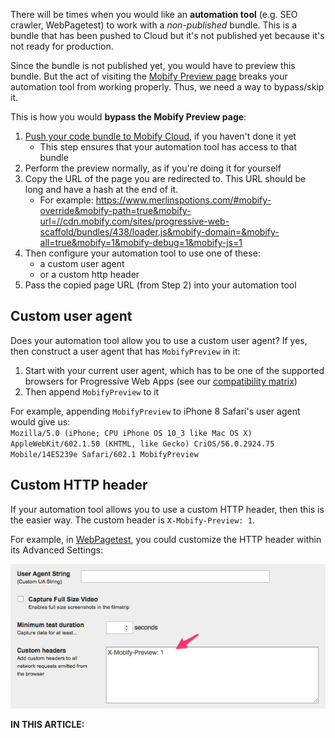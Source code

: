 There will be times when you would like an **automation tool** (e.g. SEO crawler, WebPagetest) to work with a _non-published_ bundle. This is a bundle that has been pushed to Cloud but it's not published yet because it's not ready for production. 

Since the bundle is not published yet, you would have to preview this bundle. But the act of visiting the [Mobify Preview page](https://preview.mobify.com/) breaks your automation tool from working properly. Thus, we need a way to bypass/skip it.

This is how you would **bypass the Mobify Preview page**:

1. [Push your code bundle to Mobify Cloud](../../getting-started/mobify-cloud), if you haven't done it yet
    - This step ensures that your automation tool has access to that bundle
2. Perform the preview normally, as if you're doing it for yourself
3. Copy the URL of the page you are redirected to. This URL should be long and have a hash at the end of it.
    - For example: https://www.merlinspotions.com/#mobify-override&mobify-path=true&mobify-url=//cdn.mobify.com/sites/progressive-web-scaffold/bundles/438/loader.js&mobify-domain=&mobify-all=true&mobify=1&mobify-debug=1&mobify-js=1
4. Then configure your automation tool to use one of these:
    - a custom user agent
    - or a custom http header
5. Pass the copied page URL (from Step 2) into your automation tool

## Custom user agent

Does your automation tool allow you to use a custom user agent? If yes, then construct a user agent that has `MobifyPreview` in it:

1. Start with your current user agent, which has to be one of the supported browsers for Progressive Web Apps (see our [compatibility matrix](https://docs.mobify.com/platform/compatibility/))
2. Then append `MobifyPreview` to it

For example, appending `MobifyPreview` to iPhone 8 Safari's user agent would give us:  
`Mozilla/5.0 (iPhone; CPU iPhone OS 10_3 like Mac OS X) AppleWebKit/602.1.50 (KHTML, like Gecko) CriOS/56.0.2924.75 Mobile/14E5239e Safari/602.1 MobifyPreview`

## Custom HTTP header

If your automation tool allows you to use a custom HTTP header, then this is the easier way. The custom header is `X-Mobify-Preview: 1`.

For example, in [WebPagetest](http://www.webpagetest.org), you could customize the HTTP header within its Advanced Settings:

!['Custom headers' field](webpagetest-custom-header.png)

<div id="toc"><p class="u-text-size-smaller u-margin-start u-margin-bottom"><b>IN THIS ARTICLE:</b></p></div>